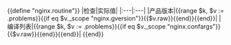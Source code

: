 {{define "nginx.routine"}}
|检查|实际值|
|:---|:---|
|产品版本|{{range $k, $v := .problems}}{{if eq $v._scope "nginx.gversion"}}{{$v.raw}}{{end}}{{end}}|
|编译列表|{{range $k, $v := .problems}}{{if eq $v._scope "nginx.confargs"}}{{$v.raw}}{{end}}{{end}}|
{{end}}